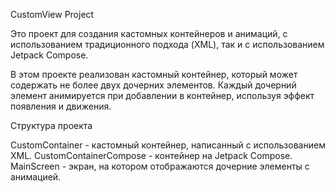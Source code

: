 CustomView Project

Это проект для создания кастомных контейнеров и анимаций, с использованием традиционного подхода (XML), так и с использованием Jetpack Compose.

В этом проекте реализован кастомный контейнер, который может содержать не более двух дочерних элементов. Каждый дочерний элемент анимируется при добавлении в контейнер, используя эффект появления и движения.

Структура проекта

CustomContainer - кастомный контейнер, написанный с использованием XML.
CustomContainerCompose - контейнер на Jetpack Compose.
MainScreen - экран, на котором отображаются дочерние элементы с анимацией.
